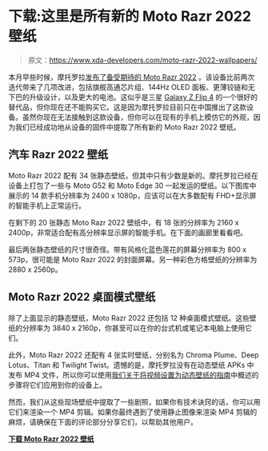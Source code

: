 # 下载:这里是所有新的 Moto Razr 2022 壁纸

> 原文：<https://www.xda-developers.com/moto-razr-2022-wallpapers/>

本月早些时候，摩托罗拉[发布了备受期待的 Moto Razr 2022](https://www.xda-developers.com/motorola-moto-razr-2022-launch/) 。该设备比前两次迭代带来了几项改进，包括旗舰高通芯片组、144Hz OLED 面板、更薄铰链和无下巴的升级设计，以及更大的电池。这似乎是三星 [Galaxy Z Flip 4](https://www.xda-developers.com/samsung-galaxy-z-flip-4-hands-on/) 的一个很好的替代品，但你现在还不能购买它。这是因为摩托罗拉目前只在中国推出了这款设备。虽然你现在无法接触到这款设备，但你可以在现有的手机上模仿它的外观，因为我们已经成功地从设备的固件中提取了所有新的 Moto Razr 2022 壁纸。

## 汽车 Razr 2022 壁纸

Moto Razr 2022 配有 34 张静态壁纸，但其中只有少数是新的。摩托罗拉已经在设备上打包了一些与 Moto G52 和 Moto Edge 30 一起发运的壁纸。以下图库中展示的 14 款手机分辨率为 2400 x 1080p，应该可以在大多数配有 FHD+显示屏的智能手机上正常运行。

在剩下的 20 张静态 Moto Razr 2022 壁纸中，有 18 张的分辨率为 2160 x 2400p，非常适合配有高分辨率显示屏的智能手机。在下面的画廊里看看吧。

最后两张静态壁纸的尺寸很奇怪。带有风格化蓝色莲花的屏幕分辨率为 800 x 573p，很可能是 Moto Razr 2022 的封面屏幕。另一种彩色方格壁纸的分辨率为 2880 x 2560p。

## Moto Razr 2022 桌面模式壁纸

除了上面显示的静态壁纸，Moto Razr 2022 还包括 12 种桌面模式壁纸。这些壁纸的分辨率为 3840 x 2160p，你甚至可以在你的台式机或笔记本电脑上使用它们。

此外，Moto Razr 2022 还配有 4 张实时壁纸，分别名为 Chroma Plume、Deep Lotus、Titan 和 Twilight Twist。遗憾的是，摩托罗拉没有在动态壁纸 APKs 中发布 MP4 文件，所以你可以使用[我们关于将视频设置为动态壁纸的指南](https://www.xda-developers.com/how-to-set-videos-as-live-wallpapers-android/)中概述的步骤将它们应用到你的设备上。

然而，我们从这些现场壁纸中提取了一些剧照，如果你有技术诀窍的话，你可以用它们来渲染一个 MP4 剪辑。如果你最终遇到了使用静止图像来渲染 MP4 剪辑的麻烦，请确保在下面的评论部分分享它们，以帮助其他用户。

**[下载 Moto Razr 2022 壁纸](https://www.androidfilehost.com/?fid=15664248565197207405)**
